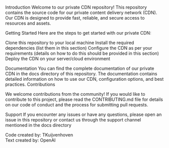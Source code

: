 Introduction
Welcome to our private CDN repository! This repository contains the source code for our private content delivery network (CDN). Our CDN is designed to provide fast, reliable, and secure access to resources and assets.

Getting Started
Here are the steps to get started with our private CDN:

Clone this repository to your local machine
Install the required dependencies (list them in this section)
Configure the CDN as per your requirements (details on how to do this should be provided in this section)
Deploy the CDN on your server/cloud environment

Documentation
You can find the complete documentation of our private CDN in the docs directory of this repository. The documentation contains detailed information on how to use our CDN, configuration options, and best practices.
Contributions

We welcome contributions from the community! If you would like to contribute to this project, please read the CONTRIBUTING.md file for details on our code of conduct and the process for submitting pull requests.

Support
If you encounter any issues or have any questions, please open an issue in this repository or contact us through the support channel mentioned in the docs directory

Code created by: TKuijvenhoven <br>
Text created by: OpenAI

